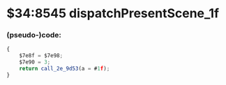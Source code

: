 ﻿
# $34:8545 dispatchPresentScene_1f



### (pseudo-)code:
```js
{
	$7e8f = $7e98;
	$7e90 = 3;
	return call_2e_9d53(a = #1f);
}
```



